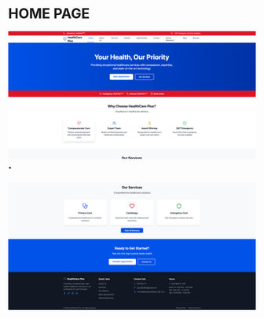 <h1> HOME PAGE</h1>



<p><img align="left" src="https://github.com/prince221500/hospital-web/blob/main/image/home/home1.png" /></p>
<h2> 
.

</h2>
<h3> 

</h3>




<p><img align="left" src="https://github.com/prince221500/hospital-web/blob/main/image/home/home2.png" /></p>


